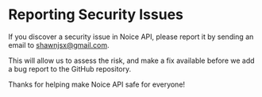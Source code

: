 # Reporting Security Issues

If you discover a security issue in Noice API, please report it by sending an email to [shawnjsx@gmail.com](mailto:shawnjsx@gmail.com).

This will allow us to assess the risk, and make a fix available before we add a bug report to the GitHub repository.

Thanks for helping make Noice API safe for everyone!
